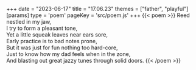 +++
date = "2023-06-17"
title = "17.06.23"
themes = ["father", "playful"]
[params]
  type = 'poem'
  pageKey = 'src/poem.js'
+++
{{< poem >}}
Reed nestled in my jaw,  
I try to form a pleasant tone,  
Yet a little squeak leaves near ears sore,  
Early practice is to bad notes prone,  
But it was just for fun nothing too hard-core,  
Just to know how my dad feels when in the zone,  
And blasting out great jazzy tunes through solid doors.
{{< /poem >}}